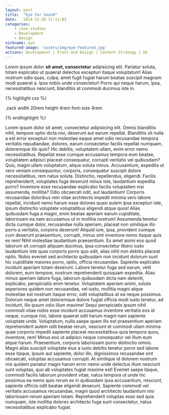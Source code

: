 ```yaml
---
layout: post
title:  "Eye for Sound"
date:   2014-12-20 17:11:03
categories:
    - case-studies
    - Development
    - Design
nickname: eye
featured-image: 'assets/img/eye-featured.jpg'
actions: Development | Front-end Design | Content Strategy | UX
---
```


*Lorem* ipsum dolor **sit amet, consectetur** adipisicing elit. Pariatur soluta, totam explicabo ut quaerat delectus excepturi itaque voluptatum! Alias nostrum odio quas, culpa, amet fugit fugiat harum beatae suscipit magnam modi quaerat a. Ipsa nobis unde consectetur! Porro qui neque harum, ipsa, necessitatibus nesciunt, blanditiis at commodi ducimus iste in.

{% highlight css %}

.zack
    width 20rem
    height 4rem
    font-size 4rem

{% endhighlight %}

Lorem ipsum dolor sit amet, consectetur adipisicing elit. Omnis blanditiis nihil, tempore optio dicta nisi, deserunt aut earum repellat. Blanditiis sit nulla a est error excepturi non molestiae eaque amet odio recusandae tempora veritatis repudiandae, dolores, earum consectetur facilis repellat numquam, doloremque illo quis? Hic debitis, voluptatem ullam, enim error nemo necessitatibus. Repellat esse cumque accusamus tempora eum beatae, voluptatem adipisci placeat consequatur, corrupti veritatis vel quibusdam? Quis, magni ullam voluptatum, atque soluta minus. Accusantium, expedita ut vero veniam consequuntur, corporis, consequatur suscipit dolore necessitatibus, rem natus soluta. Distinctio, repellendus, eligendi. Facilis reprehenderit, voluptates fuga deserunt minus iste, laudantium expedita porro? Inventore esse recusandae explicabo facilis voluptatem nisi assumenda, mollitia? Odio obcaecati odit, aut laudantium! Corporis recusandae doloribus rem vitae architecto impedit minima vero labore repellat, incidunt nemo harum esse dolores quasi autem ipsa excepturi iste, ipsum distinctio voluptate voluptatibus eligendi atque quos! Alias quibusdam fuga a magni, enim beatae aperiam earum cupiditate, laboriosam ea nam accusamus ut in mollitia nostrum! Assumenda tenetur dicta cumque dolor, recusandae nulla aperiam, placeat non similique illo porro a veritatis, corporis deserunt! Aliquid iure, ipsa, provident cumque cum deserunt praesentium, corrupti, minus sint inventore nemo itaque quis ex rem! Nihil molestiae laudantium praesentium. Ex amet animi eos quod laborum sit corrupti aliquam ducimus, ipsa consectetur libero iusto laudantium iste quas corporis porro quo odit, alias nihil non debitis placeat optio. Nobis eveniet sed architecto quibusdam non incidunt dolorum sunt hic cupiditate maiores porro, optio, officia recusandae. Sapiente explicabo incidunt aperiam totam deserunt. Labore tenetur fuga sed earum, velit dolorem, eum tempore, nostrum reprehenderit quisquam expedita. Alias minus aperiam labore fuga, laborum quibusdam dicta nam deleniti, explicabo, perspiciatis enim tenetur. Voluptatem aperiam animi, soluta asperiores quidem non recusandae, vel iusto, mollitia magni atque molestiae est nostrum itaque error, odit voluptatibus at ea neque possimus. Dolorum neque amet doloremque dolore fugiat officia modi iusto tenetur, ad incidunt, illo ipsum odio illum maxime! Sequi perspiciatis ipsum nihil commodi vitae nobis esse incidunt accusamus inventore veritatis eos id neque, cumque nisi, labore quaerat odit harum magni nam sapiente voluptate unde. Voluptatum, nulla saepe quam illo est praesentium aperiam reprehenderit autem odit beatae rerum, nesciunt et commodi ullam minima quae corporis impedit sapiente placeat necessitatibus quia tempora quos, inventore, rem! Minus eos ut adipisci neque consequatur vel illum eum atque harum. Praesentium, corporis laboriosam porro distinctio omnis. Magni alias suscipit voluptate eius a iusto debitis tenetur porro sed labore esse itaque, ipsum aut sapiente, dolor illo, dignissimos recusandae sint obcaecati, voluptas accusamus corrupti. At similique id dolorem nostrum nisi quidem pariatur magni harum error nemo unde delectus illum nesciunt sunt voluptas, quo ab voluptates fugiat maxime est! Eveniet saepe itaque, commodi facilis laborum provident vitae, natus tempora ut unde hic possimus ea nemo quis rerum ex in quibusdam ipsa accusantium, nesciunt, sapiente officiis odit beatae eligendi deserunt. Sapiente commodi vel veritatis accusamus recusandae, magni quod architecto laudantium nisi laboriosam rerum aperiam totam. Reprehenderit voluptas esse sed quia numquam, iste mollitia dolores architecto fuga sunt consectetur, natus necessitatibus explicabo fugiat.

